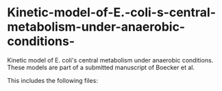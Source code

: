 # Kinetic-model-of-E.-coli-s-central-metabolism-under-anaerobic-conditions-
Kinetic model of E. coli's central metabolism under anaerobic conditions. These models are part of a submitted manuscript of Boecker et al. 

This includes the following files:
